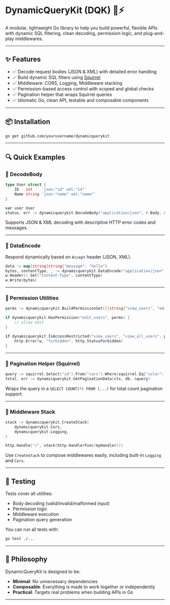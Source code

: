 # DynamicQueryKit (DQK) 🧠⚡️

A modular, lightweight Go library to help you build powerful, flexible APIs with dynamic SQL filtering, clean decoding, permission logic, and plug-and-play middlewares.

---

## ✨ Features

- ✅ Decode request bodies (JSON & XML) with detailed error handling
- ✅ Build dynamic SQL filters using [Squirrel](https://github.com/Masterminds/squirrel)
- ✅ Middleware: CORS, Logging, Middleware stacking
- ✅ Permission-based access control with scoped and global checks
- ✅ Pagination helper that wraps Squirrel queries
- ✅ Idiomatic Go, clean API, testable and composable components

---

## 📦 Installation

```bash
go get github.com/yourusername/dynamicquerykit
```

---

## 🔍 Quick Examples

### 🔸 DecodeBody

```go
type User struct {
	ID   int    `json:"id" xml:"id"`
	Name string `json:"name" xml:"name"`
}

var user User
status, err := dynamicquerykit.DecodeBody("application/json", r.Body, &user)
```

Supports JSON & XML decoding with descriptive HTTP error codes and messages.

---

### 🔸 DataEncode

Respond dynamically based on `Accept` header (JSON, XML).

```go
data := map[string]string{"message": "hello"}
bytes, contentType, _ := dynamicquerykit.DataEncode("application/json", data)
w.Header().Set("Content-Type", contentType)
w.Write(bytes)
```

---

### 🔸 Permission Utilities

```go
perms := dynamicquerykit.BuildPermissionSet([]string{"view_users", "edit_users"})

if dynamicquerykit.HasPermission("edit_users", perms) {
	// allow edit
}

if dynamicquerykit.IsAccessRestricted("view_users", "view_all_users", perms) {
	http.Error(w, "forbidden", http.StatusForbidden)
}
```

---

### 🔸 Pagination Helper (Squirrel)

```go
query := squirrel.Select("id").From("cars").Where(squirrel.Eq{"color": "black"})
total, err := dynamicquerykit.GetPaginationData(ctx, db, &query)
```

Wraps the query in a `SELECT COUNT(*) FROM (...)` for total count pagination support.

---

### 🔸 Middleware Stack

```go
stack := dynamicquerykit.CreateStack(
	dynamicquerykit.Cors,
	dynamicquerykit.Logging,
)

http.Handle("/", stack(http.HandlerFunc(myHandler)))
```

Use `CreateStack` to compose middlewares easily, including built-in `Logging` and `Cors`.

---

## 🥪 Testing

Tests cover all utilities:

- Body decoding (valid/invalid/malformed input)
- Permission logic
- Middleware execution
- Pagination query generation

You can run all tests with:

```bash
go test ./...
```

---

## 🧠 Philosophy

DynamicQueryKit is designed to be:

- **Minimal**: No unnecessary dependencies
- **Composable**: Everything is made to work together or independently
- **Practical**: Targets real problems when building APIs in Go

---
